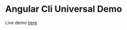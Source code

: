 # Angular Cli Universal Demo

Live demo [here](https://uixd.co.uk/open-source-software/angular-cli-universal/)
